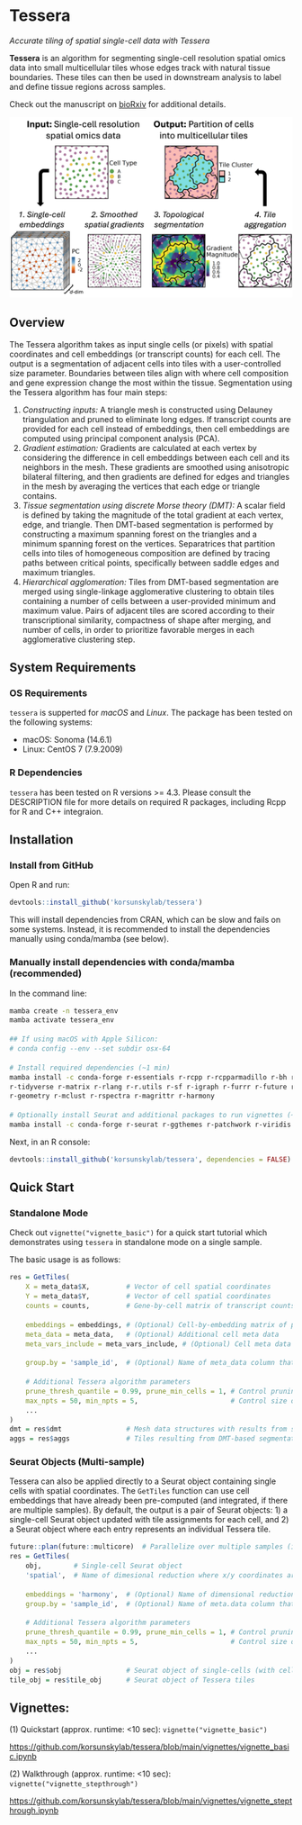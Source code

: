 # Tessera

*Accurate tiling of spatial single-cell data with Tessera*

**Tessera** is an algorithm for segmenting single-cell resolution spatial omics data into small multicellular tiles whose edges track with natural tissue boundaries. These tiles can then be used in downstream analysis to label and define tissue regions across samples.

Check out the manuscript on [bioRxiv](https://www.biorxiv.org/content/10.1101/2025.01.17.633630v1) for additional details.

![](man/figures/cartoon.png)

## Overview

The Tessera algorithm takes as input single cells (or pixels) with spatial coordinates and cell embeddings (or transcript counts) for each cell. The output is a segmentation of adjacent cells into tiles with a user-controlled size parameter. Boundaries between tiles align with where cell composition and gene expression change the most within the tissue. Segmentation using the Tessera algorithm has four main steps:

1. *Constructing inputs:* A triangle mesh is constructed using Delauney triangulation and pruned to eliminate long edges. If transcript counts are provided for each cell instead of embeddings, then cell embeddings are computed using principal component analysis (PCA).
2. *Gradient estimation:* Gradients are calculated at each vertex by considering the difference in cell embeddings between each cell and its neighbors in the mesh. These gradients are smoothed using anisotropic bilateral filtering, and then gradients are defined for edges and triangles in the mesh by averaging the vertices that each edge or triangle contains.
3. *Tissue segmentation using discrete Morse theory (DMT):* A scalar field is defined by taking the magnitude of the total gradient at each vertex, edge, and triangle. Then DMT-based segmentation is performed by constructing a maximum spanning forest on the triangles and a minimum spanning forest on the vertices. Separatrices that partition cells into tiles of homogeneous composition are defined by tracing paths between critical points, specifically between saddle edges and maximum triangles.
4. *Hierarchical agglomeration:* Tiles from DMT-based segmentation are merged using single-linkage agglomerative clustering to obtain tiles containing a number of cells between a user-provided minimum and maximum value. Pairs of adjacent tiles are scored according to their transcriptional similarity, compactness of shape after merging, and number of cells, in order to prioritize favorable merges in each agglomerative clustering step.

## System Requirements

### OS Requirements

`tessera` is supperted for *macOS* and *Linux*. The package has been tested on the following systems:
* macOS: Sonoma (14.6.1)
* Linux: CentOS 7 (7.9.2009)

### R Dependencies

`tessera` has been tested on R versions >= 4.3. Please consult the DESCRIPTION file for more details on required R packages, including Rcpp for R and C++ integraion.

## Installation

### Install from GitHub
Open R and run:
```R
devtools::install_github('korsunskylab/tessera')
```
This will install dependencies from CRAN, which can be slow and fails on some systems. Instead, it is recommended to install the dependencies manually using conda/mamba (see below).

### Manually install dependencies with conda/mamba (recommended)
In the command line:
```bash
mamba create -n tessera_env
mamba activate tessera_env

## If using macOS with Apple Silicon:
# conda config --env --set subdir osx-64

# Install required dependencies (~1 min)
mamba install -c conda-forge r-essentials r-rcpp r-rcpparmadillo r-bh r-devtools \
r-tidyverse r-matrix r-rlang r-r.utils r-sf r-igraph r-furrr r-future r-data.table \
r-geometry r-mclust r-rspectra r-magrittr r-harmony

# Optionally install Seurat and additional packages to run vignettes (~15 sec)
mamba install -c conda-forge r-seurat r-ggthemes r-patchwork r-viridis jupyterlab r-irkernel
```
Next, in an R console:
```R
devtools::install_github('korsunskylab/tessera', dependencies = FALSE)  # ~1 min
```

## Quick Start

### Standalone Mode

Check out `vignette("vignette_basic")` for a quick start tutorial which
demonstrates using `tessera` in standalone mode on a single sample.

The basic usage is as follows:
```R
res = GetTiles(
    X = meta_data$X,         # Vector of cell spatial coordinates
    Y = meta_data$Y,         # Vector of cell spatial coordinates
    counts = counts,         # Gene-by-cell matrix of transcript counts

    embeddings = embeddings, # (Optional) Cell-by-embedding matrix of pre-computed cell embeddings. If missing, embeddings are calculated using PCA.
    meta_data = meta_data,   # (Optional) Additional cell meta data
    meta_vars_include = meta_vars_include, # (Optional) Cell meta data to include in output

    group.by = 'sample_id',  # (Optional) Name of meta_data column that provides sample IDs. If missing, treated as a single sample.

    # Additional Tessera algorithm parameters
    prune_thresh_quantile = 0.99, prune_min_cells = 1, # Control pruning of long edges and disconnected cells
    max_npts = 50, min_npts = 5,                       # Control size of Tessera tiles
    ...                      
)
dmt = res$dmt                # Mesh data structures with results from segmentation
aggs = res$aggs              # Tiles resulting from DMT-based segmentation and agglomeration
```

### Seurat Objects (Multi-sample)
Tessera can also be applied directly to a Seurat object containing single cells with spatial coordinates.
The `GetTiles` function can use cell embeddings that have already been pre-computed (and integrated, if there are multiple samples).
By default, the output is a pair of Seurat objects: 1) a single-cell Seurat object updated with tile assignments for each cell, and 2) a Seurat object
where each entry represents an individual Tessera tile.
```R
future::plan(future::multicore)  # Parallelize over multiple samples (if doing multi-sample analysis)
res = GetTiles(
    obj,        # Single-cell Seurat object
    'spatial',  # Name of dimesional reduction where x/y coordinates are stored

    embeddings = 'harmony',  # (Optional) Name of dimensional reduction where pre-computed single-cell embeddings are stored
    group.by = 'sample_id',  # (Optional) Name of meta.data column that provides sample IDs. If missing, treated as a single sample.

    # Additional Tessera algorithm parameters
    prune_thresh_quantile = 0.99, prune_min_cells = 1, # Control pruning of long edges and disconnected cells
    max_npts = 50, min_npts = 5,                       # Control size of Tessera tiles
    ...
)
obj = res$obj                # Seurat object of single-cells (with cell-to-tile mapping)
tile_obj = res$tile_obj      # Seurat object of Tessera tiles
```

## Vignettes: 
(1) Quickstart (approx. runtime: <10 sec): `vignette("vignette_basic")`

https://github.com/korsunskylab/tessera/blob/main/vignettes/vignette_basic.ipynb

(2) Walkthrough (approx. runtime: <10 sec): `vignette("vignette_stepthrough")`

https://github.com/korsunskylab/tessera/blob/main/vignettes/vignette_stepthrough.ipynb
